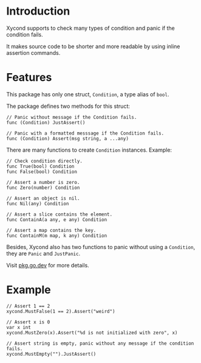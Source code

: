 # Introduction
Xycond supports to check many types of condition and panic if the condition
fails.

It makes source code to be shorter and more readable by using inline assertion
commands.

# Features
This package has only one struct, `Condition`, a type alias of `bool`.

The package defines two methods for this struct:
```golang
// Panic without message if the Condition fails.
func (Condition) JustAssert()

// Panic with a formatted messsage if the Condition fails.
func (Condition) Assert(msg string, a ...any)
```

There are many functions to create `Condition` instances. Example:
```golang
// Check condition directly.
func True(bool) Condition
func False(bool) Condition

// Assert a number is zero.
func Zero(number) Condition

// Assert an object is nil.
func Nil(any) Condition

// Assert a slice contains the element.
func ContainA(a any, e any) Condition

// Assert a map contains the key.
func ContainM(m map, k any) Condition
```

Besides, Xycond also has two functions to panic without using a `Condition`,
they are `Panic` and `JustPanic`.

Visit [pkg.go.dev](https://pkg.go.dev/github.com/xybor/xyplatform/xycond) for
more details.

# Example
```golang
// Assert 1 == 2
xycond.MustFalse(1 == 2).Assert("weird")

// Assert x is 0
var x int
xycond.MustZero(x).Assert("%d is not initialized with zero", x)

// Assert string is empty, panic without any message if the condition fails.
xycond.MustEmpty("").JustAssert()
```
